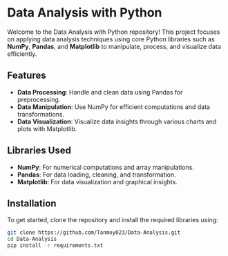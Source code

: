 # Data Analysis with Python

Welcome to the Data Analysis with Python repository! This project focuses on applying data analysis techniques using core Python libraries such as **NumPy**, **Pandas**, and **Matplotlib** to manipulate, process, and visualize data efficiently.

## Features
- **Data Processing**: Handle and clean data using Pandas for preprocessing.
- **Data Manipulation**: Use NumPy for efficient computations and data transformations.
- **Data Visualization**: Visualize data insights through various charts and plots with Matplotlib.

## Libraries Used
- **NumPy**: For numerical computations and array manipulations.
- **Pandas**: For data loading, cleaning, and transformation.
- **Matplotlib**: For data visualization and graphical insights.

## Installation

To get started, clone the repository and install the required libraries using:
```bash
git clone https://github.com/Tanmoy023/Data-Analysis.git
cd Data-Analysis
pip install -r requirements.txt
